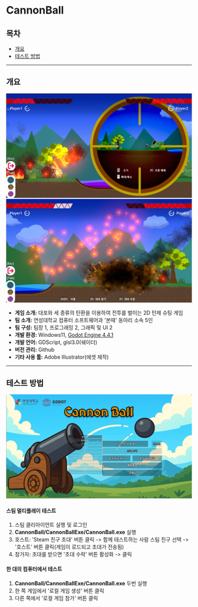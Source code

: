 # CannonBall
##  목차
- [개요](#개요)
- [테스트 방법](#테스트-방법)
****
## 개요
![alt text](screenshot/1.png)
![alt text](screenshot/2.png)

- **게임 소개:** 대포와 세 종류의 탄환을 이용하여 전투를 벌이는 2D 턴제 슈팅 게임
- **팀 소개:** 연성대학교 컴퓨터 소프트웨어과 '본때' 동아리 소속 5인
- **팀 구성:** 팀장 1, 프로그래밍 2, 그래픽 및 UI 2
- **개발 환경:** Windows11, [Godot Engine 4.4.1](https://godotengine.org)
- **개발 언어:** GDScript, glsl3.0(쉐이더)
- **버전 관리:** Github
- **기타 사용 툴:** Adobe Illustrator(에셋 제작)

****

## 테스트 방법
![alt text](image.png)
#### 스팀 멀티플레이 테스트
1. 스팀 클리아이언트 실행 및 로그인
2. **CannonBall/CannonBallExe/CannonBall.exe** 실행
3. 호스트: 'Steam 친구 초대' 버튼 클릭 -> 함께 테스트하는 사람 스팀 친구 선택 -> '호스트' 버튼 클릭(게임이 로드되고 초대가 전송됨)
4. 참가자: 초대를 받으면 '초대 수락' 버튼 활성화 -> 클릭
#### 한 대의 컴퓨터에서 테스트
1. **CannonBall/CannonBallExe/CannonBall.exe** 두번 실행
2. 한 쪽 게임에서 '로컬 게임 생성' 버튼 클릭 
3. 다른 쪽에서 '로컬 게임 참가' 버튼 클릭